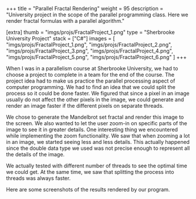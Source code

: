 +++
title = "Parallel Fractal Rendering"
weight = 95
description = "University project in the scope of the parallel programming class. Here we render fractal formulas with a parallel algorithm."

[extra]
thumb = "imgs/projs/FractalProject_1.png"
type = "Sherbrooke University Project"
stack = ["C#"]
images = [
    "imgs/projs/FractalProject_1.png",
    "imgs/projs/FractalProject_2.png",
    "imgs/projs/FractalProject_3.png",
    "imgs/projs/FractalProject_4.png",
    "imgs/projs/FractalProject_5.png",
    "imgs/projs/FractalProject_6.png"
]
+++

When I was in a parallelism course at Sherbrooke University, we had to choose a project to complete in a team for the end of the course. The project idea had to make us practice the parallel processing aspect of computer programming. We had to find an idea that we could split the process so it could be done faster. We figured that since a pixel in an image usually do not affect the other pixels in the image, we could generate and render an image faster if the different pixels on separate threads.

We chose to generate the Mandelbrot set fractal and render this image to the screen. We also wanted to let the user zoom-in on specific parts of the image to see it in greater details. One interesting thing we encountered while implementing the zoom functionality. We saw that when zooming a lot in an image, we started seeing less and less details. This actually happened since the double data type we used was not precise enough to represent all the details of the image.

We actually tested with different number of threads to see the optimal time we could get. At the same time, we saw that splitting the process into threads was always faster.

Here are some screenshots of the results rendered by our program.
